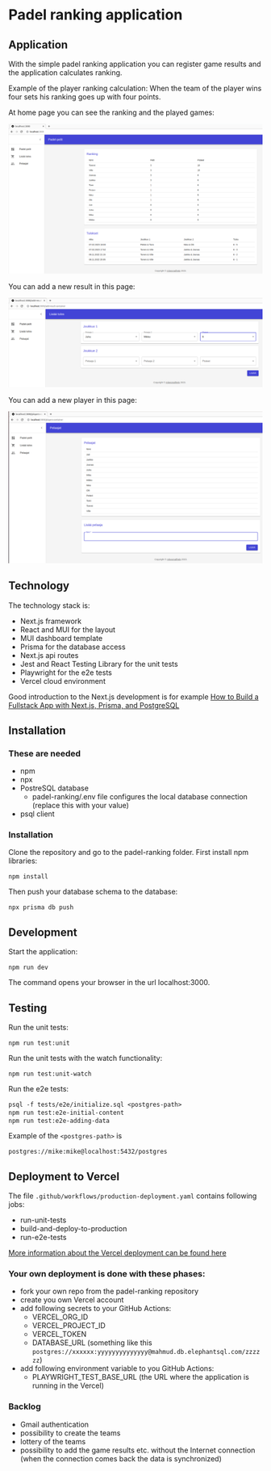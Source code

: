 # Padel ranking application

## Application

With the simple padel ranking application you can register game results and the application calculates ranking. 

Example of the player ranking calculation: When the team of the player wins four sets his ranking goes up with four points.

At home page you can see the ranking and the played games:

![First page](doc/padel-games.png)

You can add a new result in this page:

![Add new result](doc/add-result.png)

You can add a new player in this page:

![Add new player](doc/players.png)

## Technology

The technology stack is:

- Next.js framework
- React and MUI for the layout
- MUI dashboard template
- Prisma for the database access
- Next.js api routes
- Jest and React Testing Library for the unit tests
- Playwright for the e2e tests
- Vercel cloud environment

Good introduction to the Next.js development is for example [How to Build a Fullstack App with Next.js, Prisma, and PostgreSQL](https://vercel.com/guides/nextjs-prisma-postgres)

## Installation

### These are needed

- npm
- npx
- PostreSQL database
  - padel-ranking/.env file configures the local database connection (replace this with your value)
- psql client

### Installation

Clone the repository and go to the padel-ranking folder. First install npm libraries:

```
npm install
```

Then push your database schema to the database:

```
npx prisma db push
```

## Development

Start the application:

```
npm run dev
```

The command opens your browser in the url localhost:3000.

## Testing

Run the unit tests:

```
npm run test:unit
```

Run the unit tests with the watch functionality:

```
npm run test:unit-watch
```

Run the e2e tests:

```
psql -f tests/e2e/initialize.sql <postgres-path>
npm run test:e2e-initial-content
npm run test:e2e-adding-data
```

Example of the `<postgres-path>` is

```
postgres://mike:mike@localhost:5432/postgres
```

## Deployment to Vercel

The file `.github/workflows/production-deployment.yaml` contains following jobs:

- run-unit-tests
- build-and-deploy-to-production
- run-e2e-tests

[More information about the Vercel deployment can be found here](https://vercel.com/guides/how-can-i-use-github-actions-with-vercel)

### Your own deployment is done with these phases:

- fork your own repo from the padel-ranking repository
- create you own Vercel account
- add following secrets to your GitHub Actions:
  - VERCEL_ORG_ID
  - VERCEL_PROJECT_ID
  - VERCEL_TOKEN
  - DATABASE_URL (something like this `postgres://xxxxxx:yyyyyyyyyyyyyy@mahmud.db.elephantsql.com/zzzzzz`)
- add following environment variable to you GitHub Actions:
  - PLAYWRIGHT_TEST_BASE_URL (the URL where the application is running in the Vercel)
  
 ### Backlog
 
 - Gmail authentication
 - possibility to create the teams
 - lottery of the teams
 - possibility to add the game results etc. without the Internet connection (when the connection comes back the data is synchronized)


